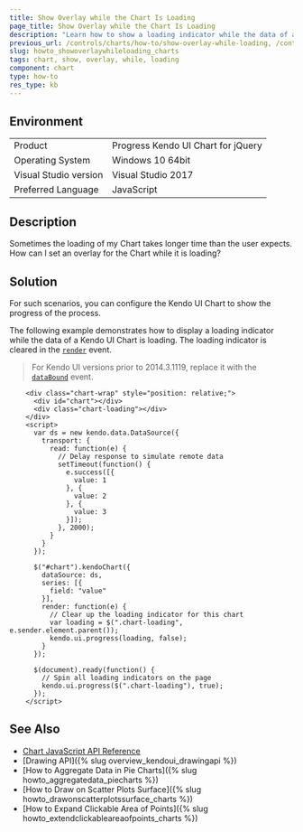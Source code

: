 ```yaml
---
title: Show Overlay while the Chart Is Loading
page_title: Show Overlay while the Chart Is Loading
description: "Learn how to show a loading indicator while the data of a Kendo UI Chart is loading."
previous_url: /controls/charts/how-to/show-overlay-while-loading, /controls/charts/how-to/appearance/show-overlay-while-loading
slug: howto_showoverlaywhileloading_charts
tags: chart, show, overlay, while, loading
component: chart
type: how-to
res_type: kb
---
```


## Environment

<table>
 <tr>
  <td>Product</td>
  <td>Progress Kendo UI Chart for jQuery</td>
 </tr>
 <tr>
  <td>Operating System</td>
  <td>Windows 10 64bit</td>
 </tr>
 <tr>
  <td>Visual Studio version</td>
  <td>Visual Studio 2017</td>
 </tr>
 <tr>
  <td>Preferred Language</td>
  <td>JavaScript</td>
 </tr>
</table>

## Description

Sometimes the loading of my Chart takes longer time than the user expects. How can I set an overlay for the Chart while it is loading?

## Solution

For such scenarios, you can configure the Kendo UI Chart to show the progress of the process.

The following example demonstrates how to display a loading indicator while the data of a Kendo UI Chart is loading. The loading indicator is cleared in the [`render`](/api/javascript/dataviz/ui/chart/events/render) event.

> For Kendo UI versions prior to 2014.3.1119, replace it with the [`dataBound`](/api/javascript/dataviz/ui/chart/events/databound) event.

```dojo
    <div class="chart-wrap" style="position: relative;">
      <div id="chart"></div>
      <div class="chart-loading"></div>
    </div>
    <script>
      var ds = new kendo.data.DataSource({
        transport: {
          read: function(e) {
            // Delay response to simulate remote data
            setTimeout(function() {
              e.success([{
                value: 1
              }, {
                value: 2
              }, {
                value: 3
              }]);
            }, 2000);
          }
        }
      });

      $("#chart").kendoChart({
        dataSource: ds,
        series: [{
          field: "value"
        }],
        render: function(e) {
          // Clear up the loading indicator for this chart
          var loading = $(".chart-loading", e.sender.element.parent());
          kendo.ui.progress(loading, false);
        }
      });

      $(document).ready(function() {
        // Spin all loading indicators on the page
        kendo.ui.progress($(".chart-loading"), true);
      });
    </script>
```

## See Also

* [Chart JavaScript API Reference](/api/javascript/dataviz/ui/chart)
* [Drawing API]({% slug overview_kendoui_drawingapi %})
* [How to Aggregate Data in Pie Charts]({% slug howto_aggregatedata_piecharts %})
* [How to Draw on Scatter Plots Surface]({% slug howto_drawonscatterplotssurface_charts %})
* [How to Expand Clickable Area of Points]({% slug howto_extendclickableareaofpoints_charts %})
